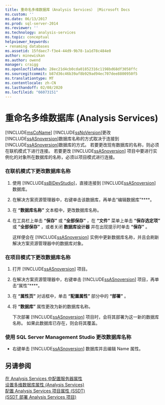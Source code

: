 ```yaml
---
title: 重命名多维数据库（Analysis Services） |Microsoft Docs
ms.custom: ''
ms.date: 06/13/2017
ms.prod: sql-server-2014
ms.reviewer: ''
ms.technology: analysis-services
ms.topic: conceptual
helpviewer_keywords:
- renaming databases
ms.assetid: 15fdaec7-f3e4-44d9-9b78-1a1d78c484e0
author: minewiskan
ms.author: owend
manager: craigg
ms.openlocfilehash: 28ec21d4cb0cda01852316c1198bd68df3058ffc
ms.sourcegitcommit: b87d36c46b39af8b929ad94ec707dee8800950f5
ms.translationtype: MT
ms.contentlocale: zh-CN
ms.lasthandoff: 02/08/2020
ms.locfileid: "66073151"
---
```

# <a name="rename-a-multidimensional-database-analysis-services"></a>重命名多维数据库 (Analysis Services)
  [!INCLUDE[msCoName](../../includes/msconame-md.md)] [!INCLUDE[ssNoVersion](../../includes/ssnoversion-md.md)]更改[!INCLUDE[ssASnoversion](../../includes/ssasnoversion-md.md)]数据库名称的方式取决于连接到[!INCLUDE[ssASnoversion](../../includes/ssasnoversion-md.md)]数据库的方式。 若要更改现有数据库的名称，则必须在联机模式下进行连接。 若要更改 [!INCLUDE[ssASnoversion](../../includes/ssasnoversion-md.md)] 项目中要进行实例化的对象所在数据库的名称，必须以项目模式进行连接。  
  
### <a name="to-change-the-database-name-in-online-mode"></a>在联机模式下更改数据库名称  
  
1.  使用 [!INCLUDE[ssBIDevStudio](../../includes/ssbidevstudio-md.md)]，直接连接到 [!INCLUDE[ssASnoversion](../../includes/ssasnoversion-md.md)] 数据库。  
  
2.  在解决方案资源管理器中，右键单击该数据库，再单击“编辑数据库”****。  
  
3.  在 **“数据库名称”** 文本框中，更改数据库名称。  
  
4.  在工具栏上单击 **“保存”** 或 **“全部保存”** ，在 **“文件”** 菜单上单击 **“保存选定项”** 或 **“全部保存”** ，或者关闭 **数据库设计器** 并在出现提示时单击 **“保存”** 。  
  
     这样便会在 [!INCLUDE[ssASnoversion](../../includes/ssasnoversion-md.md)] 实例中更新数据库名称，并且会刷新解决方案资源管理器中的数据库对象。  
  
### <a name="to-change-the-database-name-in-project-mode"></a>在项目模式下更改数据库名称  
  
1.  打开 [!INCLUDE[ssASnoversion](../../includes/ssasnoversion-md.md)] 项目。  
  
2.  在解决方案资源管理器中，右键单击 [!INCLUDE[ssASnoversion](../../includes/ssasnoversion-md.md)] 项目，再单击“属性”****。  
  
3.  在 **“属性页”** 对话框中，单击 **“配置属性”** 部分中的 **“部署”** 。  
  
4.  将 **“数据库”** 属性更改为新的数据库名称。  
  
     下次部署 [!INCLUDE[ssASnoversion](../../includes/ssasnoversion-md.md)] 项目时，会将其部署为这一新的数据库名称。 如果此数据库已存在，则会将其覆盖。  
  
### <a name="to-change-the-database-name-using-sql-server-management-studio"></a>使用 SQL Server Management Studio 更改数据库名称  
  
-   右键单击 [!INCLUDE[ssASnoversion](../../includes/ssasnoversion-md.md)] 数据库并且编辑 Name 属性。  
  
## <a name="see-also"></a>另请参阅  
 [在 Analysis Services 中配置服务器属性](../server-properties/server-properties-in-analysis-services.md)   
 [设置多维数据库属性 &#40;Analysis Services&#41;](set-multidimensional-database-properties-analysis-services.md)   
 [配置 Analysis Services 项目属性 &#40;SSDT&#41;](configure-analysis-services-project-properties-ssdt.md)   
 [&#40;SSDT 部署 Analysis Services 项目&#41;](deploy-analysis-services-projects-ssdt.md)  
  
  
